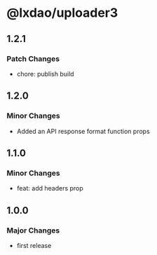 # @lxdao/uploader3

## 1.2.1

### Patch Changes

- chore: publish build

## 1.2.0

### Minor Changes

- Added an API response format function props

## 1.1.0

### Minor Changes

- feat: add headers prop

## 1.0.0

### Major Changes

- first release

